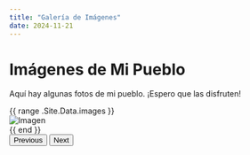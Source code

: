 ```yaml
---
title: "Galería de Imágenes"
date: 2024-11-21
---
```


# Imágenes de Mi Pueblo

Aquí hay algunas fotos de mi pueblo. ¡Espero que las disfruten!

<div id="carouselExample" class="carousel slide" data-bs-ride="carousel">
  <div class="carousel-inner">
    {{ range .Site.Data.images }}
      <div class="carousel-item {{ if eq .Params.index 0 }}active{{ end }}">
        <img src="{{ .src }}" class="d-block w-100" alt="Imagen">
      </div>
    {{ end }}
  </div>
  <button class="carousel-control-prev" type="button" data-bs-target="#carouselExample" data-bs-slide="prev">
    <span class="carousel-control-prev-icon" aria-hidden="true"></span>
    <span class="visually-hidden">Previous</span>
  </button>
  <button class="carousel-control-next" type="button" data-bs-target="#carouselExample" data-bs-slide="next">
    <span class="carousel-control-next-icon" aria-hidden="true"></span>
    <span class="visually-hidden">Next</span>
  </button>
</div>
